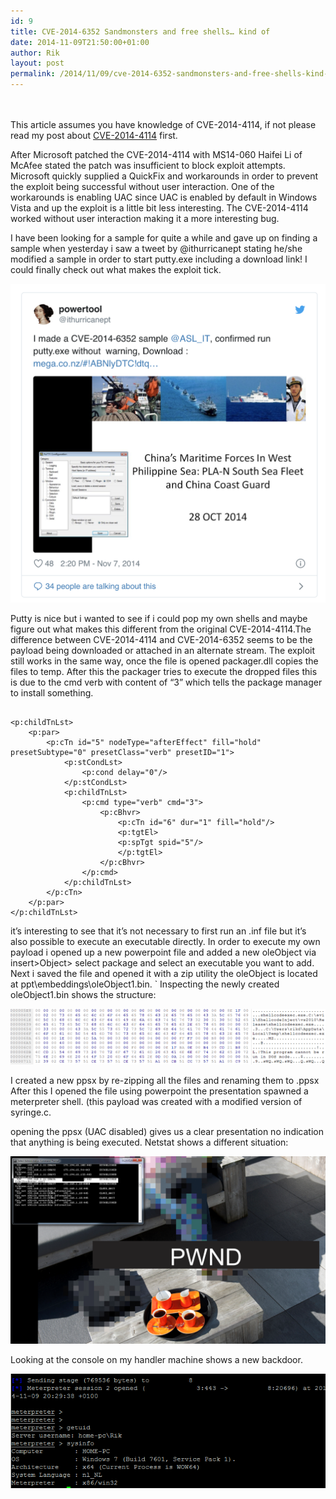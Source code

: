 ```yaml
---
id: 9
title: CVE-2014-6352 Sandmonsters and free shells… kind of
date: 2014-11-09T21:50:00+01:00
author: Rik
layout: post
permalink: /2014/11/09/cve-2014-6352-sandmonsters-and-free-shells-kind-of/
---
```


<br><br>
This article assumes you have knowledge of CVE-2014-4114, if not please read my post about <a href="/2014/10/14/cve-2014-4114-sandmonsters-and-free-shells/">CVE-2014-4114</a> first.

After Microsoft patched the CVE-2014-4114 with MS14-060 Haifei Li of McAfee stated the patch was insufficient to block exploit attempts. Microsoft quickly supplied a QuickFix and workarounds in order to prevent the exploit being successful without user interaction. One of the workarounds is enabling UAC since UAC is enabled by default in Windows Vista and up the exploit is a little bit less interesting. The CVE-2014-4114 worked without user interaction making it a more interesting bug.

I have been looking for a sample for quite a while and gave up on finding a sample when yesterday i saw a tweet by @ithurricanept stating he/she modified a sample in order to start putty.exe including a download link! I could finally check out what makes the exploit tick.

<img src="/images/kind01.png" width="600">

Putty is nice but i wanted to see if i could pop my own shells and maybe figure out what makes this different from the original CVE-2014-4114.The difference between CVE-2014-4114 and CVE-2014-6352 seems to be the payload being downloaded or attached in an alternate stream. The exploit still works in the same way, once the file is opened packager.dll copies the files to temp. After this the packager tries to execute the dropped files this is due to the cmd verb with content of “3” which tells the package manager to install something.

```

<p:childTnLst>
    <p:par>
        <p:cTn id="5" nodeType="afterEffect" fill="hold" presetSubtype="0" presetClass="verb" presetID="1">
            <p:stCondLst>
                <p:cond delay="0"/>
            </p:stCondLst>
            <p:childTnLst>
                <p:cmd type="verb" cmd="3">
                    <p:cBhvr>
                        <p:cTn id="6" dur="1" fill="hold"/>
                        <p:tgtEl>
                        <p:spTgt spid="5"/>
                        </p:tgtEl>
                    </p:cBhvr>
                </p:cmd>
            </p:childTnLst>
        </p:cTn>
    </p:par>
</p:childTnLst>

```

it’s interesting to see that it’s not necessary to first run an .inf file but it’s also possible to execute an executable directly. In order to execute my own payload i opened up a new powerpoint file and added a new oleObject via insert>Object> select package and select an executable you want to add. Next i saved the file and opened it with a zip utility the oleObject is located at ppt\embeddings\oleObject1.bin.
`
Inspecting the newly created oleObject1.bin shows the structure:

<img src="/images/kind02.png" width="600">



I created a new ppsx by re-zipping all the files and renaming them to .ppsx After this I opened the file using powerpoint the presentation spawned a meterpreter shell. (this payload was created with a modified version of syringe.c.

opening the ppsx (UAC disabled) gives us a clear presentation no indication that anything is being executed. Netstat shows a different situation:

<img src="/images/kind03.png" width="600">


Looking at the console on my handler machine shows a new backdoor.

<img src="/images/kind04.png" width="600">
